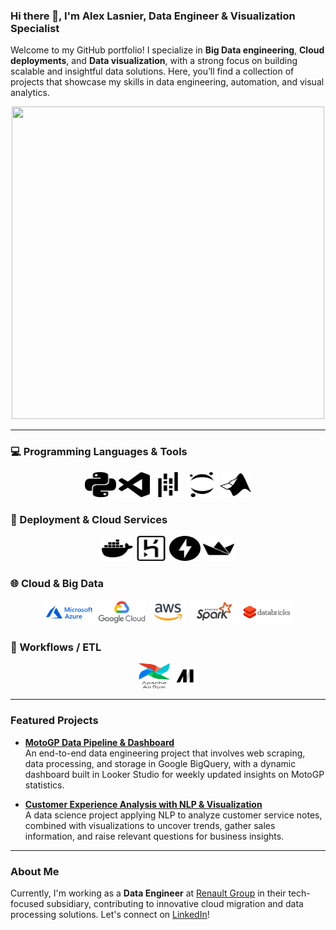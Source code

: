 ### Hi there 👋, I'm **Alex Lasnier**, Data Engineer & Visualization Specialist

Welcome to my GitHub portfolio! I specialize in **Big Data engineering**, **Cloud deployments**, and **Data visualization**, with a strong focus on building scalable and insightful data solutions. Here, you’ll find a collection of projects that showcase my skills in data engineering, automation, and visual analytics.

<div align="center">
  <img src="https://uploads-ssl.webflow.com/5c19100c2b50073e6ee69da1/60d35967a853a1b14851703b_All%20the%20data%20(1).gif" width="500" height="500"/>
</div>

---

### 💻 Programming Languages & Tools

<div align="center">
<img src="src/python.svg" width="50" height="40"> <img src="src/visualstudiocode.svg" width="50" height="40"> <img src="src/pandas.svg" width="50" height="40"> <img src="src/jupyter.svg" width="50" height="40"> <img src="src/matlab.jpg" width="50" height="40">
</div>

### 🚀 Deployment & Cloud Services

<div align="center">
<img src="src/docker.svg" width="50" height="40"> <img src="src/heroku.svg" width="50" height="40"> <img src="src/fastapi.svg" width="50" height="40"> <img src="src/streamlit.svg" width="50" height="40">
</div>

### 🌐 Cloud & Big Data

<div align="center">
<img src="src/azure.svg" height="40"> <img src="src/gcp.svg" height="40"> <img src="src/aws.svg" height="40"> <img src="src/spark.svg" height="40"> <img src="src/databricks.svg" height="40">
</div>

### 🔄 Workflows / ETL

<div align="center">
<img src="src/airflow.svg" width="50" height="40"> <img src="src/mage.png" height="40">
</div>

---

### Featured Projects

- **[MotoGP Data Pipeline & Dashboard]([link_to_repo](https://github.com/alasnier/MotoGP_endtoend))**  
  An end-to-end data engineering project that involves web scraping, data processing, and storage in Google BigQuery, with a dynamic dashboard built in Looker Studio for weekly updated insights on MotoGP statistics.

- **[Customer Experience Analysis with NLP & Visualization]([link_to_repo](https://github.com/alasnier/customer_experience_NLP))**  
  A data science project applying NLP to analyze customer service notes, combined with visualizations to uncover trends, gather sales information, and raise relevant questions for business insights.

---

### About Me

Currently, I'm working as a **Data Engineer** at [Renault Group](https://www.renaultgroup.com/) in their tech-focused subsidiary, contributing to innovative cloud migration and data processing solutions. Let's connect on [LinkedIn](https://www.linkedin.com/in/alex-lasnier/)!

<!--
**alasnier/alasnier** is a ✨ _special_ ✨ repository because its `README.md` (this file) appears on your GitHub profile.

Here are some ideas to get you started:

- 🔭 I’m currently working on ...
- 🌱 I’m currently learning ...
- 👯 I’m looking to collaborate on ...
- 🤔 I’m looking for help with ...
- 💬 Ask me about ...
- 📫 How to reach me: ...
- 😄 Pronouns: ...
- ⚡ Fun fact: ...
-->
